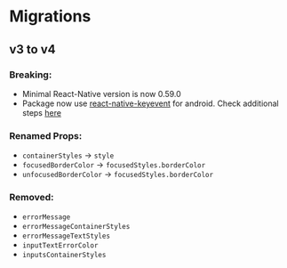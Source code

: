 # Migrations

## v3 to v4

### Breaking:

- Minimal React-Native version is now 0.59.0
- Package now use [react-native-keyevent](https://github.com/kevinejohn/react-native-keyevent) for android. Check additional steps [here](https://github.com/kevinejohn/react-native-keyevent#android)

### Renamed Props:

- `containerStyles` -> `style`
- `focusedBorderColor` -> `focusedStyles.borderColor`
- `unfocusedBorderColor` -> `focusedStyles.borderColor`

### Removed:

- `errorMessage`
- `errorMessageContainerStyles`
- `errorMessageTextStyles`
- `inputTextErrorColor`
- `inputsContainerStyles`
